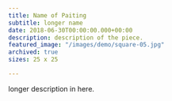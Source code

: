 ```yaml
---
title: Name of Paiting
subtitle: longer name
date: 2018-06-30T00:00:00.000+00:00
description: description of the piece.
featured_image: "/images/demo/square-05.jpg"
archived: true
sizes: 25 x 25

---
```

longer description in here. 